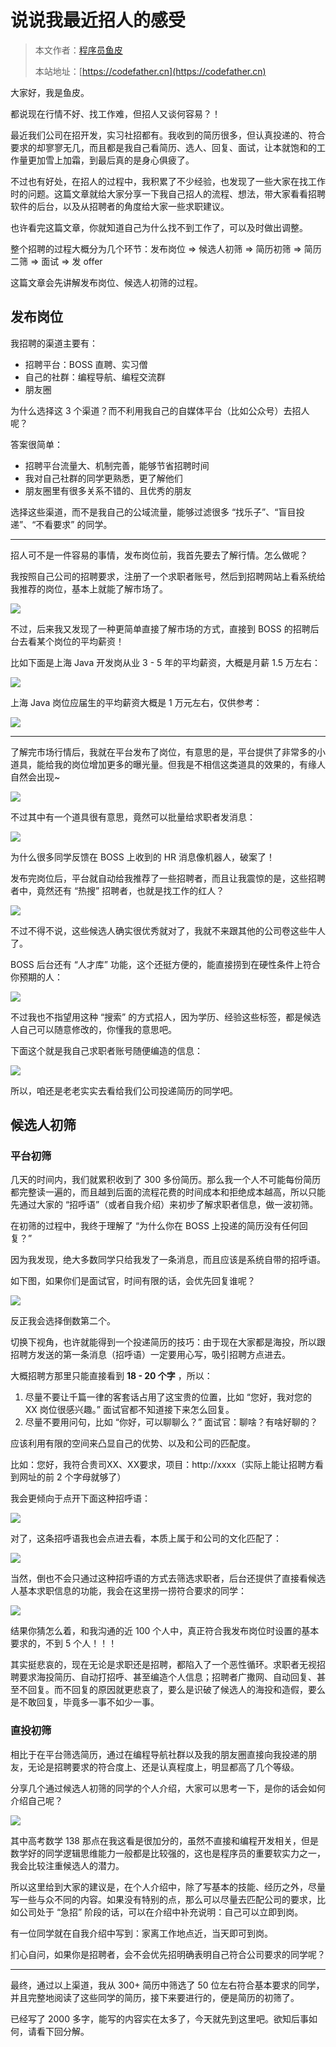 # 说说我最近招人的感受

> 本文作者：[程序员鱼皮](https://yuyuanweb.feishu.cn/wiki/Abldw5WkjidySxkKxU2cQdAtnah)
>
> 本站地址：[https://codefather.cn](https://codefather.cn)

大家好，我是鱼皮。

都说现在行情不好、找工作难，但招人又谈何容易？！

最近我们公司在招开发，实习社招都有。我收到的简历很多，但认真投递的、符合要求的却寥寥无几，而且都是我自己看简历、选人、回复、面试，让本就饱和的工作量更加雪上加霜，到最后真的是身心俱疲了。

不过也有好处，在招人的过程中，我积累了不少经验，也发现了一些大家在找工作时的问题。这篇文章就给大家分享一下我自己招人的流程、想法，带大家看看招聘软件的后台，以及从招聘者的角度给大家一些求职建议。

也许看完这篇文章，你就知道自己为什么找不到工作了，可以及时做出调整。

整个招聘的过程大概分为几个环节：发布岗位 => 候选人初筛 => 简历初筛 => 简历二筛 => 面试 => 发 offer

这篇文章会先讲解发布岗位、候选人初筛的过程。

## 发布岗位

我招聘的渠道主要有：

- 招聘平台：BOSS 直聘、实习僧
- 自己的社群：编程导航、编程交流群
- 朋友圈

为什么选择这 3 个渠道？而不利用我自己的自媒体平台（比如公众号）去招人呢？

答案很简单：

- 招聘平台流量大、机制完善，能够节省招聘时间
- 我对自己社群的同学更熟悉，更了解他们
- 朋友圈里有很多关系不错的、且优秀的朋友

选择这些渠道，而不是我自己的公域流量，能够过滤很多 “找乐子”、“盲目投递”、“不看要求” 的同学。



------


招人可不是一件容易的事情，发布岗位前，我首先要去了解行情。怎么做呢？

我按照自己公司的招聘要求，注册了一个求职者账号，然后到招聘网站上看系统给我推荐的岗位，基本上就能了解市场了。

![](https://pic.yupi.icu/5563/202311061351334.png)

不过，后来我又发现了一种更简单直接了解市场的方式，直接到 BOSS 的招聘后台去看某个岗位的平均薪资！

比如下面是上海 Java 开发岗从业 3 - 5 年的平均薪资，大概是月薪 1.5 万左右：

![](https://pic.yupi.icu/5563/202311061351289.png)

上海 Java 岗位应届生的平均薪资大概是 1 万元左右，仅供参考：

![](https://pic.yupi.icu/5563/202311061351294.png)

------

了解完市场行情后，我就在平台发布了岗位，有意思的是，平台提供了非常多的小道具，能给我的岗位增加更多的曝光量。但我是不相信这类道具的效果的，有缘人自然会出现~

![](https://pic.yupi.icu/5563/202311061351321.png)

不过其中有一个道具很有意思，竟然可以批量给求职者发消息：

![](https://pic.yupi.icu/5563/202311061351285.png)

为什么很多同学反馈在 BOSS 上收到的 HR 消息像机器人，破案了！

发布完岗位后，平台就自动给我推荐了一些招聘者，而且让我震惊的是，这些招聘者中，竟然还有 “热搜” 招聘者，也就是找工作的红人？

![](https://pic.yupi.icu/5563/202311061351306.png)

不过不得不说，这些候选人确实很优秀就对了，我就不来跟其他的公司卷这些牛人了。

BOSS 后台还有 “人才库” 功能，这个还挺方便的，能直接捞到在硬性条件上符合你预期的人：

![](https://pic.yupi.icu/5563/202311061351899.png)

不过我也不指望用这种 “搜索” 的方式招人，因为学历、经验这些标签，都是候选人自己可以随意修改的，你懂我的意思吧。

下面这个就是我自己求职者账号随便编造的信息：

![](https://pic.yupi.icu/5563/202311061351916.png)

所以，咱还是老老实实去看给我们公司投递简历的同学吧。

## 候选人初筛

### 平台初筛

几天的时间内，我们就累积收到了 300 多份简历。那么我一个人不可能每份简历都完整读一遍的，而且越到后面的流程花费的时间成本和拒绝成本越高，所以只能先通过大家的 “招呼语”（或者自我介绍）来初步了解求职者信息，做一波初筛。

在初筛的过程中，我终于理解了 “为什么你在 BOSS 上投递的简历没有任何回复？”

因为我发现，绝大多数同学只给我发了一条消息，而且应该是系统自带的招呼语。

如下图，如果你们是面试官，时间有限的话，会优先回复谁呢？

![](https://pic.yupi.icu/5563/202311061351891.png)

反正我会选择倒数第二个。

切换下视角，也许就能得到一个投递简历的技巧：由于现在大家都是海投，所以跟招聘方发送的第一条消息（招呼语）一定要用心写，吸引招聘方点进去。

大概招聘方那里只能直接看到 **18 - 20 个字** ，所以：

1. 尽量不要让千篇一律的客套话占用了这宝贵的位置，比如 “您好，我对您的 XX 岗位很感兴趣。” 面试官都不知道接下来怎么回复。
2. 尽量不要用问句，比如 “你好，可以聊聊么？” 面试官：聊啥？有啥好聊的？

应该利用有限的空间来凸显自己的优势、以及和公司的匹配度。

比如：您好，我符合贵司XX、XX要求，项目：http://xxxx（实际上能让招聘方看到网址的前 2 个字母就够了）

我会更倾向于点开下面这种招呼语：

![](https://pic.yupi.icu/5563/202311061351846.png)

对了，这条招呼语我也会点进去看，本质上属于和公司的文化匹配了：

![](https://pic.yupi.icu/5563/202311061351851.png)

当然，倒也不会只通过这种招呼语的方式去筛选求职者，后台还提供了直接看候选人基本求职信息的功能，我会在这里捞一捞符合要求的同学：

![](https://pic.yupi.icu/5563/202311061351880.png)

结果你猜怎么着，和我沟通的近 100 个人中，真正符合我发布岗位时设置的基本要求的，不到 5 个人！！！

其实挺悲哀的，现在无论是求职还是招聘，都陷入了一个恶性循环。求职者无视招聘要求海投简历、自动打招呼、甚至编造个人信息；招聘者广撒网、自动回复、甚至不回复。而不回复的原因就更悲哀了，要么是识破了候选人的海投和造假，要么是不敢回复，毕竟多一事不如少一事。

### 直投初筛

相比于在平台筛选简历，通过在编程导航社群以及我的朋友圈直接向我投递的朋友，无论是招聘要求的符合度上、还是认真程度上，明显都高了几个等级。

分享几个通过候选人初筛的同学的个人介绍，大家可以思考一下，是你的话会如何介绍自己呢？

![](https://pic.yupi.icu/5563/202311061351489.png)

其中高考数学 138 那点在我这看是很加分的，虽然不直接和编程开发相关，但是数学好的同学逻辑思维能力一般都是比较强的，这也是程序员的重要软实力之一，我会比较注重候选人的潜力。

所以这里给到大家的建议是，在个人介绍中，除了写基本的技能、经历之外，尽量写一些与众不同的内容。如果没有特别的点，那么可以尽量去匹配公司的要求，比如公司处于 “急招” 阶段的话，可以在介绍中补充说明：自己可以立即到岗。

有一位同学就在自我介绍中写到：家离工作地点近，当天即可到岗。

扪心自问，如果你是招聘者，会不会优先招明确表明自己符合公司要求的同学呢？



------


最终，通过以上渠道，我从 300+ 简历中筛选了 50 位左右符合基本要求的同学，并且完整地阅读了这些同学的简历，接下来要进行的，便是简历的初筛了。

已经写了 2000 多字，能写的内容实在太多了，今天就先到这里吧。欲知后事如何，请看下回分解。